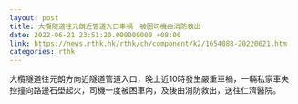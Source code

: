 ```yaml
---
layout: post
title: 大欖隧道往元朗近管道入口車禍　被困司機由消防救出
date: 2022-06-21 23:51:20.000000000 +08:00
link: https://news.rthk.hk/rthk/ch/component/k2/1654088-20220621.htm
categories: rthk
---
```


大欖隧道往元朗方向近隧道管道入口，晚上近10時發生嚴重車禍，一輛私家車失控撞向路邊石壆起火，司機一度被困車內，及後由消防救出，送往仁濟醫院。
